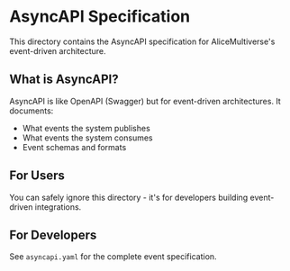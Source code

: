 # AsyncAPI Specification

This directory contains the AsyncAPI specification for AliceMultiverse's event-driven architecture.

## What is AsyncAPI?

AsyncAPI is like OpenAPI (Swagger) but for event-driven architectures. It documents:
- What events the system publishes
- What events the system consumes
- Event schemas and formats

## For Users

You can safely ignore this directory - it's for developers building event-driven integrations.

## For Developers

See `asyncapi.yaml` for the complete event specification.